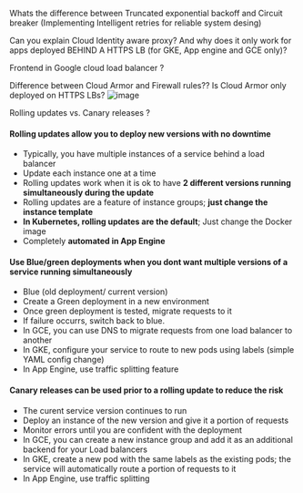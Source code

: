 Whats the difference between Truncated exponential backoff and Circuit breaker (Implementing Intelligent retries for reliable system desing)

Can you explain Cloud Identity aware proxy? And why does it only work for apps deployed BEHIND A HTTPS LB (for GKE, App engine and GCE only)?

Frontend in Google cloud load balancer ?

Difference between Cloud Armor and Firewall rules?? Is Cloud Armor only deployed on HTTPS LBs?
![image](https://user-images.githubusercontent.com/40435982/128537430-bf4cc791-2845-4fd4-b179-326e67608c4d.png)

Rolling updates vs. Canary releases ?
#### Rolling updates allow you to deploy new versions with no downtime
- Typically, you have multiple instances of a service behind a load balancer
- Update each instance one at a time
- Rolling updates work when it is ok to have **2 different versions running simultaneously during the update**
- Rolling updates are a feature of instance groups; **just change the instance template**
- **In Kubernetes, rolling updates are the default**; Just change the Docker image
- Completely **automated in App Engine**

#### Use Blue/green deployments when you dont want multiple versions of a service running simultaneously
- Blue (old deployment/ current version)
- Create a Green deployment in a new environment
- Once green deployment is tested, migrate requests to it
- If failure occurrs, switch back to blue.
- In GCE, you can use DNS to migrate requests from one load balancer to another
- In GKE, configure your service to route to new pods using labels (simple YAML config change)
- In App Engine, use traffic splitting feature

#### Canary releases can be used prior to a rolling update to reduce the risk
- The curent service version continues to run
- Deploy an instance of the new version and give it a portion of requests
- Monitor errors until you are confident with the deployment
- In GCE, you can create a new instance group and add it as an additional backend for your Load balancers
- In GKE, create a new pod with the same labels as the existing pods; the service will automatically route a portion of requests to it
- In App Engine, use traffic splitting

